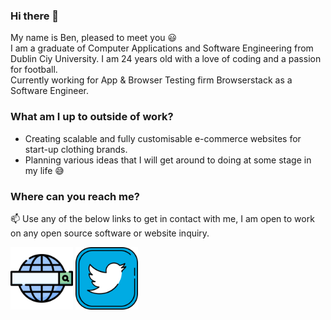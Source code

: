 ### Hi there 👋   
My name is Ben, pleased to meet you :smiley:  
I am a graduate of Computer Applications and Software Engineering from Dublin Ciy University. I am 24 years old with a love of coding and a passion for football.  
Currently working for App & Browser Testing firm Browserstack as a Software Engineer.  
  
### What am I up to outside of work?
- Creating scalable and fully customisable e-commerce websites for start-up clothing brands.
- Planning various ideas that I will get around to doing at some stage in my life 😅  
  
### Where can you reach me?
📫 Use any of the below links to get in contact with me, I am open to work on any open source software or website inquiry.  

<a href="https://benjimanclarke.ie"><img src="web-search-engine.png" alt="website icon" width="100" style="padding-right:20; padding-left: 100"/></a>
<a href="https://twitter.com/benjithedev"><img src="twitter.png" alt="twitter icon" width="100" style="padding-right:20"/></a> 

<!--
**benji2512/benji2512** is a ✨ _special_ ✨ repository because its `README.md` (this file) appears on your GitHub profile.

Here are some ideas to get you started:
- 👯 I’m looking to collaborate on ...
- 🤔 I’m looking for help with ...
- 💬 Ask me about ...
- 📫 How to reach me: ...
- 😄 Pronouns: ...
- ⚡ Fun fact: ...
-->
